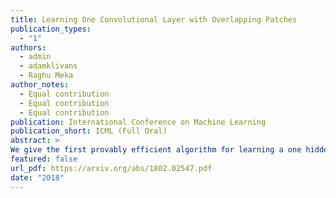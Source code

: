 ```yaml
---
title: Learning One Convolutional Layer with Overlapping Patches
publication_types:
  - "1"
authors:
  - admin
  - adamklivans
  - Raghu Meka
author_notes:
  - Equal contribution
  - Equal contribution
  - Equal contribution
publication: International Conference on Machine Learning
publication_short: ICML (Full Oral)
abstract: >
We give the first provably efficient algorithm for learning a one hidden layer convolutional network with respect to a general class of (potentially overlapping) patches. Additionally, our algorithm requires only mild conditions on the underlying distribution. We prove that our framework captures commonly used schemes from computer vision, including one-dimensional and two-dimensional \"patch and stride\" convolutions. Our algorithm, Convotron, is inspired by recent work applying isotonic regression to learning neural networks. Convotron uses a simple, iterative update rule that is stochastic in nature and tolerant to noise (requires only that the conditional mean function is a one layer convolutional network, as opposed to the realizable setting). In contrast to gradient descent, Convotron requires no special initialization or learning-rate tuning to converge to the global optimum. We also point out that learning one hidden convolutional layer with respect to a Gaussian distribution and just one disjoint patch P (the other patches may be arbitrary) is easy in the following sense: Convotron can efficiently recover the hidden weight vector by updating only in the direction of P.
featured: false
url_pdf: https://arxiv.org/abs/1802.02547.pdf
date: "2018"
---
```

